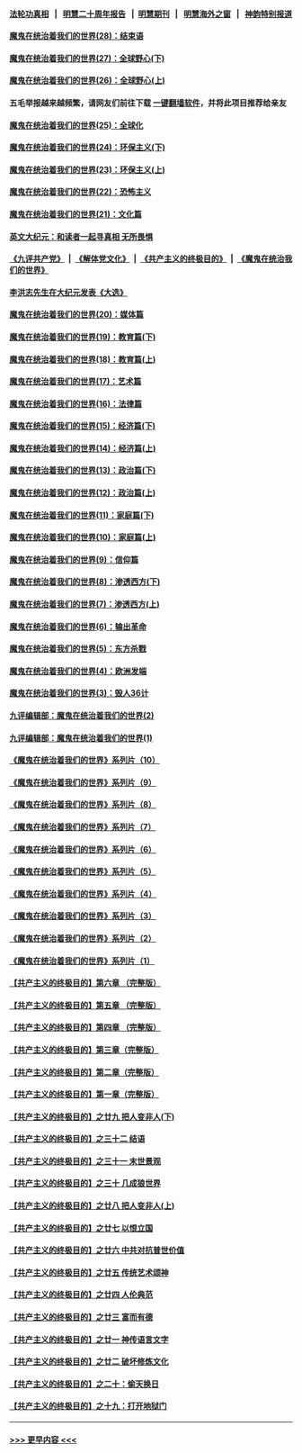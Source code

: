 #### [法轮功真相](https://github.com/gfw-breaker/truth/blob/master/README.md?t=0) &nbsp;&nbsp;|&nbsp;&nbsp; [明慧二十周年报告](https://github.com/gfw-breaker/mh-reports/blob/master/README.md?t=0) &nbsp;&nbsp;|&nbsp;&nbsp;[明慧期刊](https://github.com/gfw-breaker/mh-qikan) &nbsp;&nbsp;|&nbsp;&nbsp; [明慧海外之窗](https://github.com/gfw-breaker/mh-news/blob/master/README.md?t=0) &nbsp;&nbsp;|&nbsp;&nbsp; [神韵特别报道](https://github.com/gfw-breaker/mh-news/blob/master/shenyun.md?t=0)
#### [魔鬼在统治着我们的世界(28)：结束语](../pages/nsc422/n10936246.md?t=07172351) 
#### [魔鬼在统治着我们的世界(27)：全球野心(下)](../pages/nsc422/n10928319.md?t=07172351) 
#### [魔鬼在统治着我们的世界(26)：全球野心(上)](../pages/nsc422/n10900318.md?t=07172351) 
#### 五毛举报越来越频繁，请网友们前往下载 [一键翻墙软件](https://github.com/gfw-breaker/ssr-accounts)，并将此项目推荐给亲友
#### [魔鬼在统治着我们的世界(25)：全球化](../pages/nsc422/n10788205.md?t=07172351) 
#### [魔鬼在统治着我们的世界(24)：环保主义(下)](../pages/nsc422/n10695307.md?t=07172351) 
#### [魔鬼在统治着我们的世界(23)：环保主义(上)](../pages/nsc422/n10688613.md?t=07172351) 
#### [魔鬼在统治着我们的世界(22)：恐怖主义](../pages/nsc422/n10614727.md?t=07172351) 
#### [魔鬼在统治着我们的世界(21)：文化篇](../pages/nsc422/n10597706.md?t=07172351) 
#### [英文大纪元：和读者一起寻真相 无所畏惧](../pages/nsc422/n12542027.md?t=07172351) 
#### [《九评共产党》](https://github.com/begood0513/9ping.md/blob/master/README.md) &nbsp;|&nbsp; [《解体党文化》](../../../../jtdwh.md/blob/master/README.md)  &nbsp;|&nbsp; [《共产主义的终极目的》](../../../../gczydzjmd.md/blob/master/README.md) &nbsp;|&nbsp; [《魔鬼在统治我们的世界》](../../../../mgztzwmdsj.md/blob/master/README.md) 
#### [李洪志先生在大纪元发表《大选》](../pages/nsc422/n12534746.md?t=07172351) 
#### [魔鬼在统治着我们的世界(20)：媒体篇](../pages/nsc422/n10586579.md?t=07172351) 
#### [魔鬼在统治着我们的世界(19)：教育篇(下)](../pages/nsc422/n10564808.md?t=07172351) 
#### [魔鬼在统治着我们的世界(18)：教育篇(上)](../pages/nsc422/n10526970.md?t=07172351) 
#### [魔鬼在统治着我们的世界(17)：艺术篇](../pages/nsc422/n10499093.md?t=07172351) 
#### [魔鬼在统治着我们的世界(16)：法律篇](../pages/nsc422/n10485969.md?t=07172351) 
#### [魔鬼在统治着我们的世界(15)：经济篇(下)](../pages/nsc422/n10469975.md?t=07172351) 
#### [魔鬼在统治着我们的世界(14)：经济篇(上)](../pages/nsc422/n10457370.md?t=07172351) 
#### [魔鬼在统治着我们的世界(13)：政治篇(下)](../pages/nsc422/n10448270.md?t=07172351) 
#### [魔鬼在统治着我们的世界(12)：政治篇(上)](../pages/nsc422/n10444576.md?t=07172351) 
#### [魔鬼在统治着我们的世界(11)：家庭篇(下)](../pages/nsc422/n10440961.md?t=07172351) 
#### [魔鬼在统治着我们的世界(10)：家庭篇(上)](../pages/nsc422/n10435448.md?t=07172351) 
#### [魔鬼在统治着我们的世界(9)：信仰篇](../pages/nsc422/n10432159.md?t=07172351) 
#### [魔鬼在统治着我们的世界(8)：渗透西方(下)](../pages/nsc422/n10429603.md?t=07172351) 
#### [魔鬼在统治着我们的世界(7)：渗透西方(上)](../pages/nsc422/n10426013.md?t=07172351) 
#### [魔鬼在统治着我们的世界(6)：输出革命](../pages/nsc422/n10421536.md?t=07172351) 
#### [魔鬼在统治着我们的世界(5)：东方杀戮](../pages/nsc422/n10417707.md?t=07172351) 
#### [魔鬼在统治着我们的世界(4)：欧洲发端](../pages/nsc422/n10414890.md?t=07172351) 
#### [魔鬼在统治着我们的世界(3)：毁人36计](../pages/nsc422/n10411583.md?t=07172351) 
#### [九评编辑部：魔鬼在统治着我们的世界(2)](../pages/nsc422/n10410036.md?t=07172351) 
#### [九评编辑部：魔鬼在统治着我们的世界(1)](../pages/nsc422/n10406825.md?t=07172351) 
#### [《魔鬼在统治着我们的世界》系列片（10）](../pages/nsc422/n12292670.md?t=07172351) 
#### [《魔鬼在统治着我们的世界》系列片（9）](../pages/nsc422/n12290859.md?t=07172351) 
#### [《魔鬼在统治着我们的世界》系列片（8）](../pages/nsc422/n12287445.md?t=07172351) 
#### [《魔鬼在统治着我们的世界》系列片（7）](../pages/nsc422/n12283425.md?t=07172351) 
#### [《魔鬼在统治着我们的世界》系列片（6）](../pages/nsc422/n12282314.md?t=07172351) 
#### [《魔鬼在统治着我们的世界》系列片（5）](../pages/nsc422/n12281419.md?t=07172351) 
#### [《魔鬼在统治着我们的世界》系列片（4）](../pages/nsc422/n12274024.md?t=07172351) 
#### [《魔鬼在统治着我们的世界》系列片（3）](../pages/nsc422/n12271322.md?t=07172351) 
#### [《魔鬼在统治着我们的世界》系列片（2）](../pages/nsc422/n12269049.md?t=07172351) 
#### [《魔鬼在统治着我们的世界》系列片（1）](../pages/nsc422/n12267575.md?t=07172351) 
#### [【共产主义的终极目的】第六章 （完整版）](../pages/nsc422/n11428913.md?t=07172351) 
#### [【共产主义的终极目的】第五章 （完整版）](../pages/nsc422/n11428912.md?t=07172351) 
#### [【共产主义的终极目的】第四章 （完整版）](../pages/nsc422/n11428907.md?t=07172351) 
#### [【共产主义的终极目的】第三章（完整版）](../pages/nsc422/n11428848.md?t=07172351) 
#### [【共产主义的终极目的】第二章（完整版）](../pages/nsc422/n11428831.md?t=07172351) 
#### [【共产主义的终极目的】第一章（完整版）](../pages/nsc422/n11417651.md?t=07172351) 
#### [【共产主义的终极目的】之廿九 把人变非人(下)](../pages/nsc422/n11344140.md?t=07172351) 
#### [【共产主义的终极目的】之三十二 结语](../pages/nsc422/n11360535.md?t=07172351) 
#### [【共产主义的终极目的】之三十一 末世景观](../pages/nsc422/n11351129.md?t=07172351) 
#### [【共产主义的终极目的】之三十 几成狼世界](../pages/nsc422/n11348280.md?t=07172351) 
#### [【共产主义的终极目的】之廿八 把人变非人(上)](../pages/nsc422/n11340492.md?t=07172351) 
#### [【共产主义的终极目的】之廿七 以恨立国](../pages/nsc422/n11336944.md?t=07172351) 
#### [【共产主义的终极目的】之廿六 中共对抗普世价值](../pages/nsc422/n11324785.md?t=07172351) 
#### [【共产主义的终极目的】之廿五 传统艺术颂神](../pages/nsc422/n11296396.md?t=07172351) 
#### [【共产主义的终极目的】之廿四 人伦典范](../pages/nsc422/n11296397.md?t=07172351) 
#### [【共产主义的终极目的】之廿三 富而有德](../pages/nsc422/n11283598.md?t=07172351) 
#### [【共产主义的终极目的】之廿一 神传语言文字](../pages/nsc422/n11263265.md?t=07172351) 
#### [【共产主义的终极目的】之廿二 破坏修炼文化](../pages/nsc422/n11245728.md?t=07172351) 
#### [【共产主义的终极目的】之二十：偷天换日](../pages/nsc422/n11238846.md?t=07172351) 
#### [【共产主义的终极目的】之十九：打开地狱门](../pages/nsc422/n11206376.md?t=07172351) 

----
#### [ >>> 更早内容 <<< ](../indexes/nsc422-earlier.md)
